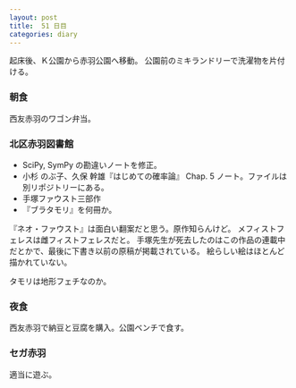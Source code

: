 ```yaml
---
layout: post
title:  51 日目
categories: diary
---
```


起床後、Ｋ公園から赤羽公園へ移動。
公園前のミキランドリーで洗濯物を片付ける。

### 朝食

西友赤羽のワゴン弁当。

### 北区赤羽図書館

* SciPy, SymPy の勘違いノートを修正。
* 小杉 のぶ子、久保 幹雄『はじめての確率論』 Chap. 5 ノート。ファイルは別リポジトリーにある。
* 手塚ファウスト三部作
* 『ブラタモリ』を何冊か。

『ネオ・ファウスト』は面白い翻案だと思う。原作知らんけど。
メフィストフェレスは雌フィストフェレスだと。
手塚先生が死去したのはこの作品の連載中だとかで、最後に下書き以前の原稿が掲載されている。
絵らしい絵はほとんど描かれていない。

タモリは地形フェチなのか。

### 夜食

西友赤羽で納豆と豆腐を購入。公園ベンチで食す。

### セガ赤羽

適当に遊ぶ。
